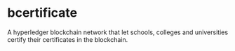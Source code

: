 # bcertificate
A hyperledger blockchain network that let schools, colleges and universities certify their certificates in the blockchain.
